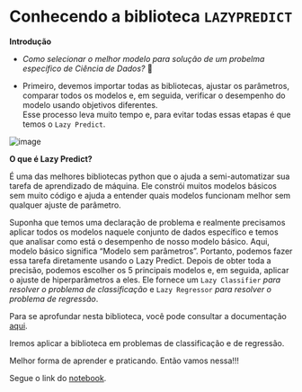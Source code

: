 # Conhecendo a biblioteca `LAZYPREDICT`

**Introdução**

- _Como selecionar o melhor modelo para solução de um probelma específico de Ciência de Dados?_ 🤔 

 - Primeiro, devemos importar todas as bibliotecas, ajustar os parâmetros, comparar todos os modelos e, em seguida, verificar o desempenho do modelo usando objetivos diferentes.<br> Esse processo leva muito tempo e, para evitar todas essas etapas é que temos o `Lazy Predict`.


![image](https://user-images.githubusercontent.com/63373520/147262091-34611e41-18dc-4eeb-afd1-7f2087e32c5a.png)


**O que é Lazy Predict?**

É uma das melhores bibliotecas python que o ajuda a semi-automatizar sua tarefa de aprendizado de máquina. Ele constrói muitos modelos básicos sem muito código e ajuda a entender quais modelos funcionam melhor sem qualquer ajuste de parâmetro.

Suponha que temos uma declaração de problema e realmente precisamos aplicar todos os modelos naquele conjunto de dados específico e temos que analisar como está o desempenho de nosso modelo básico. Aqui, modelo básico significa “Modelo sem parâmetros”. Portanto, podemos fazer essa tarefa diretamente usando o Lazy Predict. Depois de obter toda a precisão, podemos escolher os 5 principais modelos e, em seguida, aplicar o ajuste de hiperparâmetros a eles. Ele fornece um `Lazy Classifier` _para resolver o problema de classificação_ e `Lazy Regressor` _para resolver o problema de regressão_.

Para se aprofundar nesta biblioteca, você pode consultar a documentação [aqui](https://lazypredict.readthedocs.io/en/latest/).


Iremos aplicar a biblioteca em problemas de classificação e de regressão.

Melhor forma de aprender e praticando. Então vamos nessa!!!

Segue o link do [notebook](https://colab.research.google.com/drive/1uB-BuxtfqWXBDWNuYjO0HsotN9IVn3kp#scrollTo=60jkVabDZ1xX).
